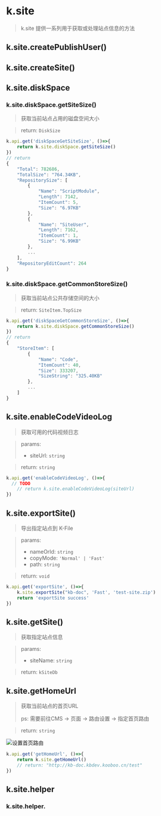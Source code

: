 # k.site
> k.site 提供一系列用于获取或处理站点信息的方法

## k.site.createPublishUser()

## k.site.createSite()

## k.site.diskSpace

### k.site.diskSpace.getSiteSize()
> 获取当前站点占用的磁盘空间大小

> return: `DiskSize`

```js
k.api.get('diskSpaceGetSiteSize', ()=>{
    return k.site.diskSpace.getSiteSize()
})
// return 
{
    "Total": 782686,
    "TotalSize": "764.34KB",
    "RepositorySize": [
        {
            "Name": "ScriptModule",
            "Length": 7142,
            "ItemCount": 5,
            "Size": "6.97KB"
        },
        {
            "Name": "SiteUser",
            "Length": 7162,
            "ItemCount": 1,
            "Size": "6.99KB"
        },
        ...
    ],
    "RepositoryEditCount": 264
}

```


### k.site.diskSpace.getCommonStoreSize()
> 获取当前站点公共存储空间的大小

> return: `SiteItem.TopSize`

```js
k.api.get('diskSpaceGetCommonStoreSize', ()=>{
    return k.site.diskSpace.getCommonStoreSize()
})
// return
{
    "StoreItem": [
        {
            "Name": "Code",
            "ItemCount": 40,
            "Size": 333207,
            "SizeString": "325.40KB"
        },
        ...
    ]
}
```
## k.site.enableCodeVideoLog
> 获取可用的代码视频日志

> params: 
> - siteUrl: `string`

> return: `string`

```js
k.api.get('enableCodeVideoLog', ()=>{
  // TODO
    // return k.site.enableCodeVideoLog(siteUrl)
})
```

## k.site.exportSite()
> 导出指定站点到 K-File

> params: 
> - nameOrId: `string`
> - copyMode: `'Normal' | 'Fast'`
> - path: `string`

> return: `void`

```js
k.api.get('exportSite', ()=>{
    k.site.exportSite("kb-doc", 'Fast', 'test-site.zip')
    return 'exportSite success'
})
```

## k.site.getSite()
> 获取指定站点信息

> params: 
> - siteName: `string`

> return: `kSiteDb`

## k.site.getHomeUrl
> 获取当前站点的首页URL
> 
> ps: 需要前往CMS -> 页面 -> 路由设置 -> 指定首页路由

> return: `string`

![设置首页路由](/images/site-setHome.png)

```js
k.api.get('getHomeUrl', ()=>{
    return k.site.getHomeUrl()
    // return: "http://kb-doc.kbdev.kooboo.cn/test"
})
```

## k.site.helper
### k.site.helper.